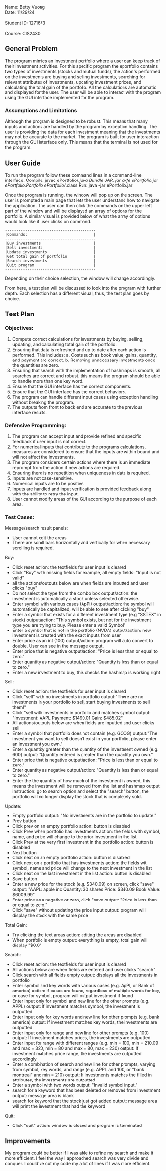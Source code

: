 Name: Betty Vuong
<br>Date: 11/29/24<br/>
<br>Student ID: 1271673<br/>
<br>Course: CIS2430<br/>

## General Problem

The program mimics an investment portfolio where a user can keep track of their investment activities. 
For this specific program the eportfolio contains two types of investments (stocks and mutual funds), 
the action's performed on the investments are buying and selling investments, searching for relevant 
attributes of investments, updating investment prices, and calculating the total gain of the portfolio. 
All the calculations are automatic and displayed for the user. The user will be able to interact with the
program using the GUI interface implemented for the program.

### Assumptions and Limitations

Although the program is designed to be robust. This means that many inputs and actions are handled
by the program by exception handling. The user is providing the data for each investment meaning 
that the investments may not be accurate to the market. The program is built for user interaction
through the GUI interface only. This means that the terminal is not used for the program.

## User Guide

To run the program follow these command lines in a command-line interface:
Compile: javac ePortfolio/*.java
Bundle JAR: jar cvfe ePortfolio.jar ePortfolio.Portfolio ePortfolio/*.class
Run: java -jar ePortfolio.jar

Once the program is running, the window will pop up on the screen. The user is prompted a 
main page that lets the user understand how to navigate the application. The user can then click
the commands on the upper left part of the window and will be displayed an array of options for 
the portfolio. A similar visual is provided below of what the array of options would look like
if user clicks on command.

```plaintext
-----------------------------------------
|Commands:                              |
-----------------------------------------
|Buy investments                        |
|Sell investments                       |
|Update investments                     |
|Get total gain of portfolio            |
|Search investments                     |
|Quit program                           |
-----------------------------------------
```

Depending on their choice selection, the window will change accordingly.

From here, a test plan will be discussed to look into the program with further depth. Each selection
has a different visual, thus, the test plan goes by choice.

## Test Plan

### Objectives:
1. Compute correct calculations for investments by buying, selling, updating, and calculating total 
   gain of the portfolio.
2. Ensuring that data is refreshed and up to date after each action is performed. This includes:
	a. Costs such as book value, gains, quantity, and payment are correct.
	b. Removing unnecessary investments once the quantities are zero.
3. Ensuring that search with the implementation of hashmaps is smooth, all searches are correct and robust.
   this means the program should be able to handle more than one key word.
4. Ensure that the GUI interface has the correct components.
5. Ensure that the GUI interface has the correct behaviors.
6. The program can handle different input cases using exception handling without breaking the program.
7. The outputs from front to back end are accurate to the previous interface results.
	
### Defensive Programming:
1. The program can accept input and provide refined and specific feedback if user input is not correct.
3. For numerical inputs that contribute to the programs calculations, measures are considered to ensure that
   the inputs are within bound and will not affect the investments.
4. The program considers certain actions where there is an immediate reprompt from the action if new actions
 are required.
5. Ensuring there is no repetition when uniqueness in data is required.
6. Inputs are not case-sensitive.
7. Numerical inputs are to be positive.
8. Inputs are handled and input verification is provided feedback along with the ability to retry the input.
9. User cannot modify areas of the GUI according to the purpose of each area.

### Test Cases:

Message/search result panels:
- User cannot edit the areas
- There are scroll bars horizontally and vertically for when necessary scrolling is required.

Buy:
- Click reset
action: the textfields for user input is cleared
- Click "Buy" with missing fields
for example, all empty fields: "Input is not valid"
- all the actions/outputs below are when fields are inputted and user clicks "buy"
- Do not select the type from the combo box
output/action: the investment is automatically a stock unless selected otherwise.
- Enter symbol with various cases (ApPl)
output/action: the symbol will automatically be capitalized, will be able to see after clicking "buy"
- Enter a symbol that exists for a different investment type (e.g "SSTEX" in stock)
output/action: "This symbol exists, but not for the investment type you are trying to buy. Please enter a valid Symbol"
- Enter a symbol that is not in the portfolio (NVDA)
output/action: new investment is created with the exact inputs from user
- Enter price as an int (100)
output/action: program will auto convert to double. User can see in the message output.
- Enter price that is negative
output/action: "Price is less than or equal to zero."
- Enter quantity as negative
output/action: "Quantity is less than or equal to zero."
- Enter a new investment to buy, this checks the hashmap is working right

Sell:
- Click reset
action: the textfields for user input is cleared
- Click "sell" with no investments in portfolio
output:"There are no investments in your portfolio to sell, start buying investments to sell them!"
- Click "sell with investments in portfolio and matches symbol
output: "Investment: AAPL Payment: $1490.01 Gain: $485.02"
- All actions/outputs below are when fields are inputted and user clicks sell
- Enter a symbol that portfolio does not contain (e.g. GOOG)
output:"The investment you want to sell doesn't exist in your portfolio, please enter an investment you own."
- Enter a quantity greater than the quantity of the investment owned (e.g. 600)
output: "Quantity entered is greater than the quantity you own."
- Enter price that is negative
output/action: "Price is less than or equal to zero."
- Enter quantity as negative
output/action: "Quantity is less than or equal to zero."
- Enter the the quantity of how much of the investment is owned, this means the investment will be removed from the list and hashmap
output instruction: go to search option and select the "search" button, the portfolio will no longer display
the stock that is completely sold.

Update:
- Empty portfolio
output: "No investments are in the portfolio to update."
- Prev button
- Click prev on an empty portfolio
action: button is disabled
- Click Prev when portfolio has investments
action: the fields with symbol, name, and price will change to the prior investment in the list
- Click Prev at the very first investment in the portfolio
action: button is disabled
- Next button
- Click next on an empty portfolio
action: button is disabled
- Click next on a portfolio that has investments
action: the fields wit symbol, name and price will change to the next investment in the list
- Click next on the last investment in the list
action: button is disabled
- Save button
- Enter a new price for the stock (e.g. $340.09) on screen, click "save"
output: "AAPL: apple inc Quantity: 30 shares Price: $340.09 Book Value: $6009.99"
- Enter price as a negative or zero, click "save
output: "Price is less than or equal to zero."
- Click "save" without updating the price input
output: program will display the stock with the same price

Total Gain:
- Try clicking the text areas
action: editing the areas are disabled
- When portfolio is empty
output: everything is empty, total gain will display "$0.0"

Search:
- Click reset
action: the textfields for user input is cleared
- All actions below are when fields are entered and user clicks "search"
- Click search with all fields empty
output: displays all the investments in portfolio
- Enter symbol and key words with various cases (e.g. ApPl, or Bank of america)
action: if cases are found, regardless of multiple words for key, or case for symbol, program will output
investment if found
- Enter input only for symbol and new line for the other prompts (e.g. APPL)
output: If investment matches symbol, the investment is outputted
- Enter input only for key words and new line for other prompts (e.g. bank america)
output: If investment matches key words, the investments are outputted
- Enter input only for range and new line for other prompts (e.g. 100)
output: If investment matches prices, the investments are outputted
- Enter input for range with different ranges (e.g. min = 100, min = 210.09 and max = 320, 
min = 80 and max = 80, max = 230)
output: If investment matches price range, the investments are outputted accordingly
- Enter a combination of search and new line for other prompts, varying from symbol, key words, and range
  (e.g. APPL and 100, or "bank montreal" and min = 210)
  output: If investments matches the filled in attributes, the investments are outputted
- Enter a symbol with two words
output: "Invalid symbol input."
- search for a keyword that has been deleted or removed from investment
output: message area is blank
- search for keyword that the stock just got added
output: message area will print the investment that had the keyword

Quit:
- Click "quit"
action: window is closed and program is terminated

## Improvements

My program could be better if I was able to refine my search and make it more efficient. I feel the way I 
approached search was very divide and conquer. I could've cut my code my a lot of lines if I was more
efficient.
